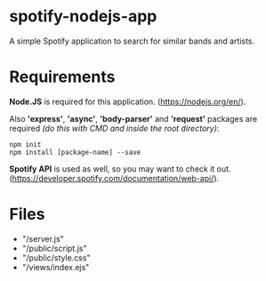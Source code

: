 # spotify-nodejs-app
A simple Spotify application to search for similar bands and artists.

# Requirements
__Node.JS__ is required for this application. (https://nodejs.org/en/).

Also __'express'__, __'async'__, __'body-parser'__ and __'request'__ packages are required _(do this with CMD and inside the root directory)_:

```
npm init
npm install [package-name] --save
```

__Spotify API__ is used as well, so you may want to check it out. (https://developer.spotify.com/documentation/web-api/).

# Files
* "/server.js"
* "/public/script.js"
* "/public/style.css"
* "/views/index.ejs"
